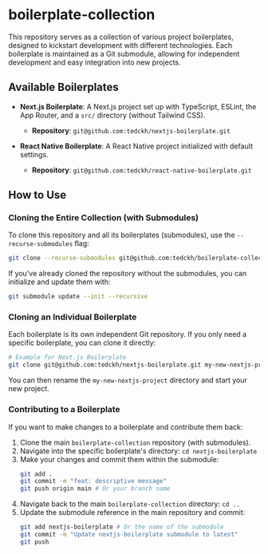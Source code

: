 # boilerplate-collection

This repository serves as a collection of various project boilerplates, designed to kickstart development with different technologies. Each boilerplate is maintained as a Git submodule, allowing for independent development and easy integration into new projects.

## Available Boilerplates

*   **Next.js Boilerplate**: A Next.js project set up with TypeScript, ESLint, the App Router, and a `src/` directory (without Tailwind CSS).
    *   **Repository**: `git@github.com:tedckh/nextjs-boilerplate.git`

*   **React Native Boilerplate**: A React Native project initialized with default settings.
    *   **Repository**: `git@github.com:tedckh/react-native-boilerplate.git`

## How to Use

### Cloning the Entire Collection (with Submodules)

To clone this repository and all its boilerplates (submodules), use the `--recurse-submodules` flag:

```bash
git clone --recurse-submodules git@github.com:tedckh/boilerplate-collection.git
```

If you've already cloned the repository without the submodules, you can initialize and update them with:

```bash
git submodule update --init --recursive
```

### Cloning an Individual Boilerplate

Each boilerplate is its own independent Git repository. If you only need a specific boilerplate, you can clone it directly:

```bash
# Example for Next.js Boilerplate
git clone git@github.com:tedckh/nextjs-boilerplate.git my-new-nextjs-project
```

You can then rename the `my-new-nextjs-project` directory and start your new project.

### Contributing to a Boilerplate

If you want to make changes to a boilerplate and contribute them back:

1.  Clone the main `boilerplate-collection` repository (with submodules).
2.  Navigate into the specific boilerplate's directory: `cd nextjs-boilerplate`
3.  Make your changes and commit them within the submodule:
    ```bash
    git add .
    git commit -m "feat: descriptive message"
    git push origin main # Or your branch name
    ```
4.  Navigate back to the main `boilerplate-collection` directory: `cd ..`
5.  Update the submodule reference in the main repository and commit:
    ```bash
    git add nextjs-boilerplate # Or the name of the submodule
    git commit -m "Update nextjs-boilerplate submodule to latest"
    git push
    ```